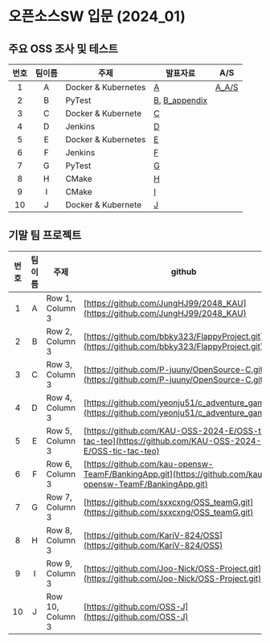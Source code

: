 # 오픈소스SW 입문 (2024_01)

## 주요 OSS 조사 및 테스트
| 번호 | 팀이름 | 주제 | 발표자료 | A/S |
|:----------:|:----------:|----------|----------|----------|
| 1 | A | Docker & Kubernetes | [A](path/to/A.pptx) | [A_A/S](path/to/A_AS.pdf) |
| 2 | B | PyTest |  [B](path/to/B.pptx), [B_appendix](path/to/B_Appendix.pptx) |  |
| 3 | C | Docker & Kubernete | [C](path/to/C.pptx) |  |
| 4 | D | Jenkins | [D](path/to/D.pptx) |  |
| 5 | E | Docker & Kubernetes |  [E](path/to/E.pptx) |  |
| 6 | F | Jenkins | [F](path/to/F.pptx) | |
| 7 | G | PyTest | [G](path/to/G.pdf) | |
| 8 | H | CMake |  [H](path/to/H.pptx) |  |
| 9 | I | CMake | [I](path/to/I.pptx) |  |
| 10 | J | Docker & Kubernete | [J](path/to/J.pdf) |  |


## 기말 팀 프로젝트
| 번호 | 팀이름 | 주제 | github | 발표자료 | A/S |
|:----------:|:----------:|----------|----------|----------|----------|
| 1 | A | Row 1, Column 3 | [https://github.com/JungHJ99/2048_KAU](https://github.com/JungHJ99/2048_KAU) | Row 1, Column 5 | Row 1, Column 6 |
| 2 | B | Row 2, Column 3 | [https://github.com/bbky323/FlappyProject.git](https://github.com/bbky323/FlappyProject.git) | Row 2, Column 5 | Row 2, Column 6 |
| 3 | C | Row 3, Column 3 | [https://github.com/P-juuny/OpenSource-C.git](https://github.com/P-juuny/OpenSource-C.git) | Row 3, Column 5 | Row 3, Column 6 |
| 4 | D | Row 4, Column 3 | [https://github.com/yeonju51/c_adventure_game.git](https://github.com/yeonju51/c_adventure_game.git) | Row 4, Column 5 | Row 4, Column 6 |
| 5 | E | Row 5, Column 3 | [https://github.com/KAU-OSS-2024-E/OSS-tic-tac-teo](https://github.com/KAU-OSS-2024-E/OSS-tic-tac-teo)| Row 5, Column 6 |
| 6 | F | Row 6, Column 3 | [https://github.com/kau-opensw-TeamF/BankingApp.git](https://github.com/kau-opensw-TeamF/BankingApp.git) | Row 6, Column 5 | Row 6, Column 6 |
| 7 | G | Row 7, Column 3 | [https://github.com/sxxcxng/OSS_teamG.git](https://github.com/sxxcxng/OSS_teamG.git) | Row 7, Column 5 | Row 7, Column 6 |
| 8 | H | Row 8, Column 3 | [https://github.com/KariV-824/OSS](https://github.com/KariV-824/OSS)| Row 8, Column 5 | Row 8, Column 6 |
| 9 | I | Row 9, Column 3 | [https://github.com/Joo-Nick/OSS-Project.git](https://github.com/Joo-Nick/OSS-Project.git) | Row 9, Column 5 | Row 9, Column 6 |
| 10 | J | Row 10, Column 3 | [https://github.com/OSS-J](https://github.com/OSS-J) | Row 10, Column 5 | Row 10, Column 6 |
